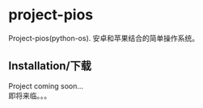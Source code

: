 # project-pios
Project-pios(python-os). 安卓和苹果结合的简单操作系统。

## Installation/下载
Project coming soon...
<br>
即将来临。。。
